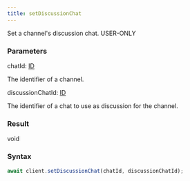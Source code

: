 ```yaml
---
title: setDiscussionChat
---
```


Set a channel's discussion chat.<span class="select-none"> <span class="inline-flex w-fit items-center"><span class="w-fit bg-dbt px-1.5 rounded-md select-none text-fgt text-[10px]">USER-ONLY</span></span> </span>

### Parameters 

<div class="flex flex-col gap-3"><div><div class="font-mono" id="p_chatId" data-anchor><span class="font-bold">chatId</span><span class="opacity-50">:</span> <a href="/gh/types/id"  >ID</a></div><div class="pl-3"><div class="no-margin">

The identifier of a channel.

</div></div></div><div><div class="font-mono" id="p_discussionChatId" data-anchor><span class="font-bold">discussionChatId</span><span class="opacity-50">:</span> <a href="/gh/types/id"  >ID</a></div><div class="pl-3"><div class="no-margin">

The identifier of a chat to use as discussion for the channel.

</div></div></div></div>

### Result 

<div class="font-mono"><span>void</span></div>

### Syntax

```ts
await client.setDiscussionChat(chatId, discussionChatId);
```



